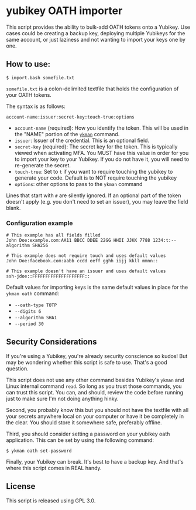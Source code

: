 # yubikey OATH importer

This script provides the ability to bulk-add OATH tokens onto a Yubikey.
Use cases could be creating a backup key, deploying multiple Yubikeys
for the same account, or just laziness and not wanting to import your
keys one by one.

## How to use:

```
$ import.bash somefile.txt
```

`somefile.txt` is a colon-delimited textfile that holds the
configuration of your OATH tokens.

The syntax is as follows:

```
account-name:issuer:secret-key:touch-true:options
```

* `account-name` (required): How you identify the token.  This will be used in the
  "NAME" portion of the
  [`ykman`](https://docs.yubico.com/software/yubikey/tools/ykman/Using_the_ykman_CLI.html)
  command.
* `issuer`: Issuer of the credential.  This is an optional field.
* `secret-key` (required): The secret key for the token.  This is
  typically viewed when activating MFA.  You MUST have this value in
  order for you to import your key to your Yubikey.  If you do not have
  it, you will need to re-generate the secret.
* `touch-true`: Set to `t` if you want to require touching the yubikey to
  generate your code.  Default is to NOT require touching the yubikey
* `options`: other options to pass to the `ykman` command

Lines that start with `#` are silently ignored.  If an optional part of
the token doesn't apply (e.g. you don't need to set an issuer), you may
leave the field blank.

### Configuration example
```
# This example has all fields filled
John Doe:example.com:AA11 BBCC DDEE 22GG HHII JJKK 7788 1234:t:--algorithm SHA256

# This example does not require touch and uses default values
John Doe:facebook.com:aabb ccdd eeff gghh iijj kkll mmnn::

# This example doesn't have an issuer and uses default values
ssh-jdoe::FFFFFFFFFFFFFFFFFFFF::
```

Default values for importing keys is the same default values in place
for the `ykman oath` command:

* `--oath-type TOTP`
* `--digits 6`
* `--algorithm SHA1`
* `--period 30`

## Security Considerations

If you're using a Yubikey, you're already security conscience so kudos!
But may be wondering whether this script is safe to use.  That's a good
question.

This script does not use any other command besides Yubikey's `ykman` and
Linux internal command `read`.  So long as you trust those commands, you
can trust this script.  You can, and should, review the code before
running just to make sure I'm not doing anything hinky.

Second, you probably know this but you should not have the textfile with
all your secrets anywhere local on your computer or have it be
completely in the clear.  You should store it somewhere safe, preferably
offline.

Third, you should consider setting a password on your yubikey oath
application.  This can be set by using the following command:

```
$ ykman oath set-password
```


Finally, your Yubikey can break.  It's best to have a backup key.  And
that's where this script comes in REAL handy.


## License

This script is released using GPL 3.0.
